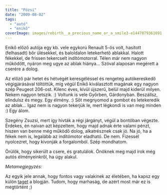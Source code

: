 ```yaml
---
title: "Pözsi"
date: "2009-08-02"
tags: 
  - "autó"
  - "enikő"
coverImage: images/rebirth__a_precious_name_or_a_smile3-e1447879361691.jpg
---
```


Enikő előző autója egy kb. vele egykorú Renault 5-ös volt, hasított (felhasadt) bőr ülésekkel, és baloldalon letekerhető ablakkal. Halott fékekkel, de frissen tekercselt indítómotorral. Télen már nem nagyon működött, nyáron meg ugye az ablak hiánya... Szóval alaposan megérett a cserére a dolog.

Az előző pár hetet és hétvégét keresgéléssel és rengeteg autókereskedő végigjárásával töltöttük, míg végül Enikő kiválasztott magának egy nagyon szép Peugeot 206-ost. Kilenc éves, kívül újszerű, belül majd kiderül milyen. Nekem nagyon tetszik. :) Voltunk is vele Győrben, Gárdonyban. Beszállsz, elindulsz és megy. Egy élmény. :) Sőt megnyomod a gombot és letekeredik az ablak... Igaz nem is nagyon tekerjük le, mert légkondi is van meg minden :) Egy álom.

Szegény Zsuzsi, mert így hívták a régi járgányt, végül a bontóban végezte. Érdekes, én naívan azt képzeltem, hogy majd adnak érte valami pénzt, hiszen van benne még működő dolog, alkatrésznek csak jó. Na jó, ha a fékek nem is, legalább az indítómotor eladható. De nem. Fizessél nyolcezret, hogy kivonják a forgalomból. Szép mondhatom.

Örülök, hogy sikerült a csere, és gratulálok. Önöknek meg majd írok még autós élményeinkről, ha úgy alakul.

_Metamegjegyzés:_

Az egyik jele annak, hogy fontos vagy valakinek az életében, ha kapsz egy külön [taget](https://csokavar.hu/blog/tag/eniko/) a blogján. Tudom, hogy marhaság, de azért most már ez is megtörtént ;)
